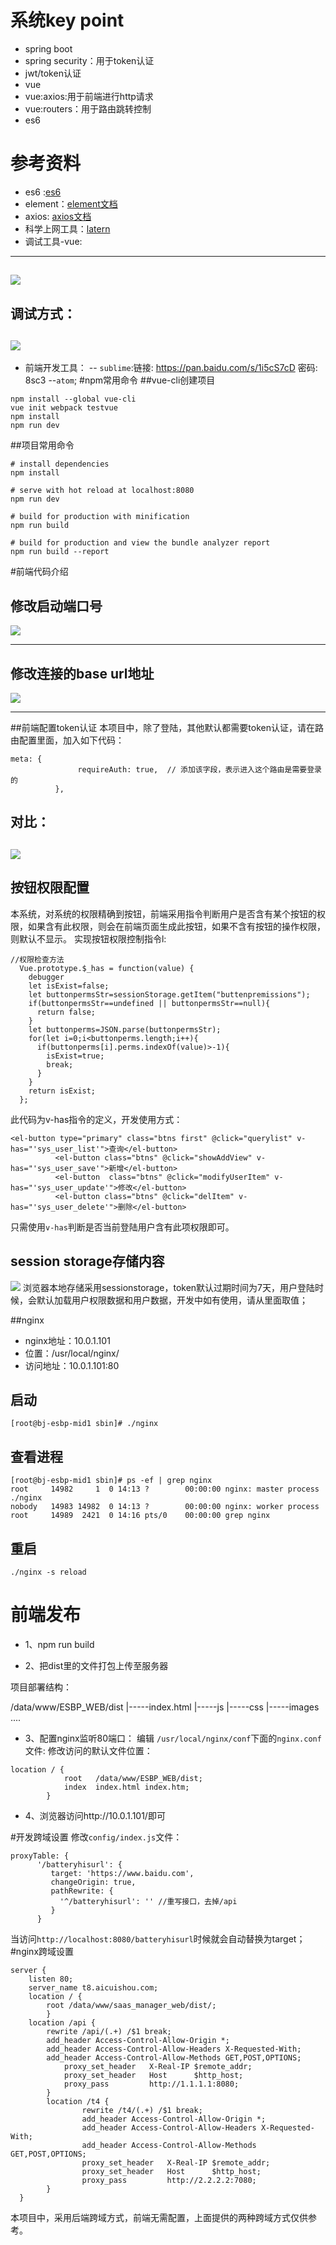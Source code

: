 # 系统key point
- spring boot
- spring security：用于token认证
- jwt/token认证
- vue
- vue:axios:用于前端进行http请求
- vue:routers：用于路由跳转控制
- es6
# 参考资料
- es6 :[es6](http://es6.ruanyifeng.com/)
- element：[element文档](http://element-cn.eleme.io/#/zh-CN/component/installation)
- axios: [axios文档](https://github.com/axios/axios)
- 科学上网工具：[latern](https://github.com/getlantern/lantern)
- 调试工具-vue:
-------
![](../Images/vue_chrome_store.jpg)
-------
调试方式：
------
 ![](../Images/vue_debug.jpg)
-------
- 前端开发工具：
-- `sublime`:链接: https://pan.baidu.com/s/1i5cS7cD 密码: 8sc3
--`atom`;
#npm常用命令
##vue-cli创建项目
```
npm install --global vue-cli
vue init webpack testvue
npm install
npm run dev
```
##项目常用命令
```
# install dependencies
npm install

# serve with hot reload at localhost:8080
npm run dev

# build for production with minification
npm run build

# build for production and view the bundle analyzer report
npm run build --report
```

#前端代码介绍

## 修改启动端口号
 ![](../Images/vue_dev_port.png)

-------
## 修改连接的base url地址
![](../Images/vue-axios_base_url.png)

-------
##前端配置token认证
本项目中，除了登陆，其他默认都需要token认证，请在路由配置里面，加入如下代码：
```
meta: {
               requireAuth: true,  // 添加该字段，表示进入这个路由是需要登录的
          },
```
对比：
------
![](../Images/vue_require_auth.png)
------
## 按钮权限配置
本系统，对系统的权限精确到按钮，前端采用指令判断用户是否含有某个按钮的权限，如果含有此权限，则会在前端页面生成此按钮，如果不含有按钮的操作权限，则默认不显示。
实现按钮权限控制指令l:
```
//权限检查方法
  Vue.prototype.$_has = function(value) {
    debugger
    let isExist=false;
    let buttonpermsStr=sessionStorage.getItem("buttenpremissions");
    if(buttonpermsStr==undefined || buttonpermsStr==null){
      return false;
    }
    let buttonperms=JSON.parse(buttonpermsStr);
    for(let i=0;i<buttonperms.length;i++){
      if(buttonperms[i].perms.indexOf(value)>-1){
        isExist=true;
        break;
      }
    }
    return isExist;
  };
```
此代码为v-has指令的定义，开发使用方式：
```
<el-button type="primary" class="btns first" @click="querylist" v-has="'sys_user_list'">查询</el-button>
          <el-button class="btns" @click="showAddView" v-has="'sys_user_save'">新增</el-button>
          <el-button  class="btns" @click="modifyUserItem" v-has="'sys_user_update'">修改</el-button>
          <el-button class="btns" @click="delItem" v-has="'sys_user_delete'">删除</el-button>
```
只需使用`v-has`判断是否当前登陆用户含有此项权限即可。
## session storage存储内容
![](../Images/sessionstorage.png)
浏览器本地存储采用sessionstorage，token默认过期时间为7天，用户登陆时候，会默认加载用户权限数据和用户数据，开发中如有使用，请从里面取值；


##nginx
- nginx地址：10.0.1.101
- 位置：/usr/local/nginx/
- 访问地址：10.0.1.101:80

## 启动
```
[root@bj-esbp-mid1 sbin]# ./nginx
```
## 查看进程
```
[root@bj-esbp-mid1 sbin]# ps -ef | grep nginx  
root     14982     1  0 14:13 ?        00:00:00 nginx: master process ./nginx
nobody   14983 14982  0 14:13 ?        00:00:00 nginx: worker process
root     14989  2421  0 14:16 pts/0    00:00:00 grep nginx
```
## 重启
```
./nginx -s reload
```
# 前端发布
- 1、npm run build

- 2、把dist里的文件打包上传至服务器

项目部署结构：

/data/www/ESBP_WEB/dist
|-----index.html
|-----js
|-----css
|-----images
....

- 3、配置nginx监听80端口：
编辑 `/usr/local/nginx/conf`下面的`nginx.conf`文件:
修改访问的默认文件位置：

```
location / {
            root   /data/www/ESBP_WEB/dist;
            index  index.html index.htm;
        }
```

- 4、浏览器访问http://10.0.1.101/即可

#开发跨域设置
修改`config/index.js`文件：
```
proxyTable: {
      '/batteryhisurl': {
         target: 'https://www.baidu.com',
         changeOrigin: true,
         pathRewrite: {
           '^/batteryhisurl': '' //重写接口，去掉/api
         }
      }
```
当访问`http://localhost:8080/batteryhisurl`时候就会自动替换为target；
#nginx跨域设置
```
server {
	listen 80;
	server_name t8.aicuishou.com;
	location / {
		root /data/www/saas_manager_web/dist/;
    	}
	location /api {
		rewrite /api/(.+) /$1 break;
		add_header Access-Control-Allow-Origin *;
  		add_header Access-Control-Allow-Headers X-Requested-With;
  		add_header Access-Control-Allow-Methods GET,POST,OPTIONS;
        	proxy_set_header   X-Real-IP $remote_addr;
        	proxy_set_header   Host      $http_host;
        	proxy_pass         http://1.1.1.1:8080;
    	}
        location /t4 {
                rewrite /t4/(.+) /$1 break;
                add_header Access-Control-Allow-Origin *;
                add_header Access-Control-Allow-Headers X-Requested-With;
                add_header Access-Control-Allow-Methods GET,POST,OPTIONS;
                proxy_set_header   X-Real-IP $remote_addr;
                proxy_set_header   Host      $http_host;
                proxy_pass         http://2.2.2.2:7080;
        }
  }
```
本项目中，采用后端跨域方式，前端无需配置，上面提供的两种跨域方式仅供参考。
